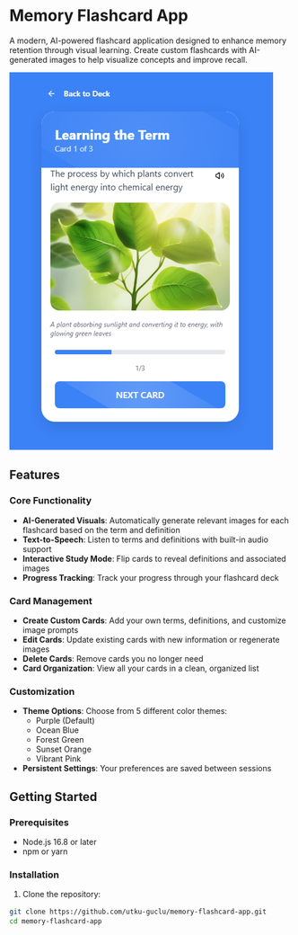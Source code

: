 # Memory Flashcard App

A modern, AI-powered flashcard application designed to enhance memory retention through visual learning. Create custom flashcards with AI-generated images to help visualize concepts and improve recall.

![Memory Flashcard App](public/screenshot.png)

## Features

### Core Functionality
- **AI-Generated Visuals**: Automatically generate relevant images for each flashcard based on the term and definition
- **Text-to-Speech**: Listen to terms and definitions with built-in audio support
- **Interactive Study Mode**: Flip cards to reveal definitions and associated images
- **Progress Tracking**: Track your progress through your flashcard deck

### Card Management
- **Create Custom Cards**: Add your own terms, definitions, and customize image prompts
- **Edit Cards**: Update existing cards with new information or regenerate images
- **Delete Cards**: Remove cards you no longer need
- **Card Organization**: View all your cards in a clean, organized list

### Customization
- **Theme Options**: Choose from 5 different color themes:
  - Purple (Default)
  - Ocean Blue
  - Forest Green
  - Sunset Orange
  - Vibrant Pink
- **Persistent Settings**: Your preferences are saved between sessions

## Getting Started

### Prerequisites
- Node.js 16.8 or later
- npm or yarn

### Installation

1. Clone the repository:
```bash
git clone https://github.com/utku-guclu/memory-flashcard-app.git
cd memory-flashcard-app
